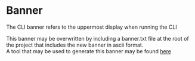 # Banner

The CLI banner refers to the uppermost display when running the CLI

This banner may be overwritten by including a banner.txt file at the root of the project that includes the new banner in ascii format.\
A tool that may be used to generate this banner may be found [here](https://manytools.org/hacker-tools/ascii-banner/)
